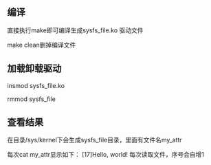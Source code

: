 ## 编译

直接执行make即可编译生成sysfs_file.ko 驱动文件


make clean删掉编译文件



## 加载卸载驱动


insmod sysfs_file.ko

rmmod sysfs_file

## 查看结果

在目录/sys/kernel下会生成sysfs_file目录，里面有文件名my_attr

每次cat my_attr显示如下：
[17]Hello, world!
每次读取文件，序号会自增1
